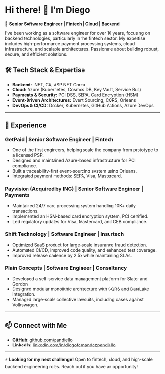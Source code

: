 # Hi there! 👋 I'm Diego

🚀 **Senior Software Engineer | Fintech | Cloud | Backend**

I've been working as a software engineer for over 10 years, focusing on backend technologies, particularly in the fintech sector. My expertise includes high-performance payment processing systems, cloud infrastructure, and scalable architectures. Passionate about building robust, secure, and efficient solutions.

## 🛠 Tech Stack & Expertise
- **Backend:** .NET, C#, ASP.NET Corea
- **Cloud:** Azure (Kubernetes, Cosmos DB, Key Vault, Service Bus)
- **Payments & Security:** PCI DSS, SEPA, Card Encryption (HSM)
- **Event-Driven Architectures:** Event Sourcing, CQRS, Orleans
- **DevOps & CI/CD:** Docker, Kubernetes, GitHub Actions, Azure DevOps

---

## 💼 Experience

### **GetPaid** | Senior Software Engineer | Fintech
- One of the first engineers, helping scale the company from prototype to a licensed PSP.
- Designed and maintained Azure-based infrastructure for PCI compliance.
- Built a traceability-first event-sourcing system using Orleans.
- Integrated payment methods: SEPA, Visa, Mastercard.

### **Payvision (Acquired by ING)** | Senior Software Engineer | Payments
- Maintained 24/7 card processing system handling 10K+ daily transactions.
- Implemented an HSM-based card encryption system, PCI certified.
- Led regulatory updates for Visa, Mastercard, and CEB compliance.

### **Shift Technology** | Software Engineer | Insurtech
- Optimized SaaS product for large-scale insurance fraud detection.
- Automated CI/CD, improved code quality, and enhanced test coverage.
- Improved release cadence by 2.5x while maintaining SLAs.

### **Plain Concepts** | Software Engineer | Consultancy
- Developed a self-service data management platform for Slater and Gordon.
- Designed modular monolithic architecture with CQRS and DataLake integration.
- Managed large-scale collective lawsuits, including cases against Volkswagen.

---

## 📫 Connect with Me
- **GitHub:** [github.com/pandiello](https://github.com/diego-pandiello)
- **LinkedIn:** [linkedin.com/in/diegofernandezpandiello](https://www.linkedin.com/in/diegofernandezpandiello/)

---

⚡ **Looking for my next challenge!** Open to fintech, cloud, and high-scale backend engineering roles. Reach out if you have an opportunity!
